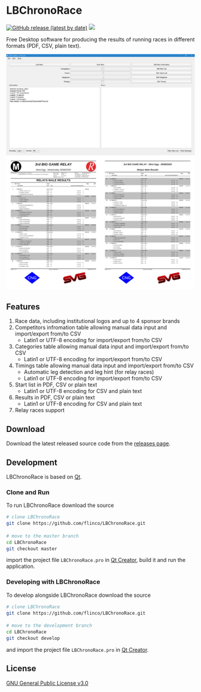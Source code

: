 # LBChronoRace

<!-- [![Build Status](https://travis-ci.com/flinco/LBChronoRace.svg?branch=master)](https://travis-ci.com/flinco/LBChronoRace) -->
[![GitHub release (latest by date)](https://img.shields.io/github/v/release/flinco/LBChronoRace)](https://github.com/flinco/LBChronoRace/releases)
![](https://img.shields.io/badge/platform-windows%2C%20mac%2C%20linux-yellowgreen)

Free Desktop software for producing the results of running races in different formats (PDF, CSV, plain text).

<kbd><img src=".github/lbchronorace-preview.png" alt="LBChronoRace Preview" /></kbd>
<kbd><img src=".github/lbchronorace-sample.png" alt="LBChronoRace Results Sample" /></kbd>

## Features

1. Race data, including institutional logos and up to 4 sponsor brands
1. Competitors infromation table allowing manual data input and import/export from/to CSV
   - Latin1 or UTF-8 encoding for import/export from/to CSV
1. Categories table allowing manual data input and import/export from/to CSV
   - Latin1 or UTF-8 encoding for import/export from/to CSV
1. Timings table allowing manual data input and import/export from/to CSV
   - Automatic leg detection and leg hint (for relay races)
   - Latin1 or UTF-8 encoding for import/export from/to CSV
1. Start list in PDF, CSV or plain text
   - Latin1 or UTF-8 encoding for CSV and plain text 
1. Results in PDF, CSV or plain text
   - Latin1 or UTF-8 encoding for CSV and plain text 
1. Relay races support

## Download

Download the latest released source code from the [releases page](http://github.com/flinco/LBChronoRace/releases).

## Development

LBChronoRace is based on [Qt](http://www.qt.io/).

### Clone and Run

To run LBChronoRace download the source

```bash
# clone LBChronoRace
git clone https://github.com/flinco/LBChronoRace.git

# move to the master branch
cd LBChronoRace
git checkout master
```

import the project file `LBChronoRace.pro` in [Qt Creator](http://www.qt.io/product/development-tools), build it and run the application.

### Developing with LBChronoRace

To develop alongside LBChronoRace download the source

```bash
# clone LBChronoRace
git clone https://github.com/flinco/LBChronoRace.git

# move to the development branch
cd LBChronoRace
git checkout develop
```

and import the project file `LBChronoRace.pro` in [Qt Creator](http://www.qt.io/product/development-tools).

## License

[GNU General Public License v3.0](LICENSE)
